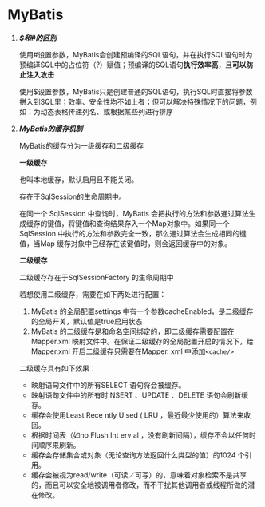 # MyBatis

1. ***$和#的区别***

   使用#设置参数，MyBatis会创建预编译的SQL语句，并在执行SQL语句时为预编译SQL中的占位符（?）赋值；预编译的SQL语句**执行效率高**，且**可以防止注入攻击**

   使用$设置参数，MyBatis只是创建普通的SQL语句，执行SQL时直接将参数拼入到SQL里；效率、安全性均不如上者；但可以解决特殊情况下的问题，例如：为动态表格传递列名、或根据某些列进行排序

2. ***MyBatis的缓存机制***

   MyBatis的缓存分为一级缓存和二级缓存

   **一级缓存**

   也叫本地缓存，默认启用且不能关闭。

   存在于SqlSession的生命周期中。

   在同一个 SqlSession 中查询时，MyBatis 会把执行的方法和参数通过算法生成缓存的键值，将键值和查询结果存入一个Map对象中。如果同一个SqlSession 中执行的方法和参数完全一致，那么通过算法会生成相同的键值，当Map 缓存对象中己经存在该键值时，则会返回缓存中的对象。

   **二级缓存**

   二级缓存存在于SqlSessionFactory 的生命周期中

   若想使用二级缓存，需要在如下两处进行配置：

   1. MyBatis 的全局配置settings 中有一个参数cacheEnabled，是二级缓存的全局开关，默认值是true启用状态
   2. MyBatis 的二级缓存是和命名空间绑定的，即二级缓存需要配置在Mapper.xml 映射文件中。在保证二级缓存的全局配置开启的情况下，给Mapper.xml 开启二级缓存只需要在Mapper. xml 中添加`<cache/>`

   二级缓存具有如下效果：

   - 映射语句文件中的所有SELECT 语句将会被缓存。
   - 映射语句文件中的所有时INSERT 、UPDATE 、DELETE 语句会刷新缓存。
   - 缓存会使用Least Rece ntly U sed ( LRU ，最近最少使用的）算法来收回。
   - 根据时间表（如no Flush Int erv al ，没有刷新间隔），缓存不会以任何时间顺序来刷新。
   - 缓存会存储集合或对象（无论查询方法返回什么类型的值）的1024 个引用。
   - 缓存会被视为read/write（可读／可写）的，意味着对象检索不是共享的，而且可以安全地被调用者修改，而不干扰其他调用者或线程所做的潜在修改。